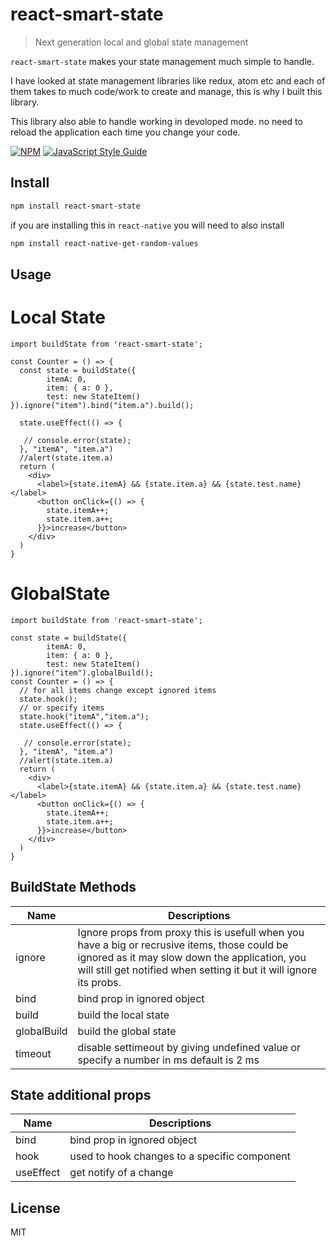# react-smart-state

> Next generation local and global state management

`react-smart-state` makes your state management much simple to handle.

I have looked at state management libraries like redux, atom etc and each of them takes to much code/work to create and manage, this is why I built this library.

This library also able to handle working in devoloped mode. no need to reload the application each time you change your code.

[![NPM](https://img.shields.io/npm/v/react-smart-state.svg)](https://www.npmjs.com/package/react-smart-state) [![JavaScript Style Guide](https://img.shields.io/badge/code_style-standard-brightgreen.svg)](https://standardjs.com)

## Install

```bash
npm install react-smart-state
```

if you are installing this in `react-native` you will need to also install 

```bash
npm install react-native-get-random-values
```

## Usage 

# Local State

```tsx
import buildState from 'react-smart-state';

const Counter = () => {
  const state = buildState({
        itemA: 0,
        item: { a: 0 },
        test: new StateItem()
}).ignore("item").bind("item.a").build();
      
  state.useEffect(() => {
    
   // console.error(state);
  }, "itemA", "item.a")
  //alert(state.item.a)
  return (
    <div>
      <label>{state.itemA} && {state.item.a} && {state.test.name} </label>
      <button onClick={() => {
        state.itemA++;
        state.item.a++;
      }}>increase</button>
    </div>
  )
}
```

# GlobalState

```tsx
import buildState from 'react-smart-state';

const state = buildState({
        itemA: 0,
        item: { a: 0 },
        test: new StateItem()
}).ignore("item").globalBuild();
const Counter = () => {
  // for all items change except ignored items
  state.hook();
  // or specify items
  state.hook("itemA","item.a");
  state.useEffect(() => {
    
   // console.error(state);
  }, "itemA", "item.a")
  //alert(state.item.a)
  return (
    <div>
      <label>{state.itemA} && {state.item.a} && {state.test.name} </label>
      <button onClick={() => {
        state.itemA++;
        state.item.a++;
      }}>increase</button>
    </div>
  )
}
```

## BuildState Methods 
| Name | Descriptions |
| ------------- | ------------- |
| ignore | Ignore props from proxy this is usefull when you have a big or recrusive items, those could be ignored as it may slow down the application, you will still get notified when setting it but it will ignore its probs. |
| bind | bind prop in ignored object |
| build | build the local state |
| globalBuild | build the global state |
| timeout | disable settimeout by giving undefined value or specify a number in ms default is 2 ms |

## State additional props
| Name | Descriptions |
| ------------- | ------------- |
| bind | bind prop in ignored object |
| hook | used to hook changes to a specific component |
| useEffect | get notify of a change |

## License

MIT
